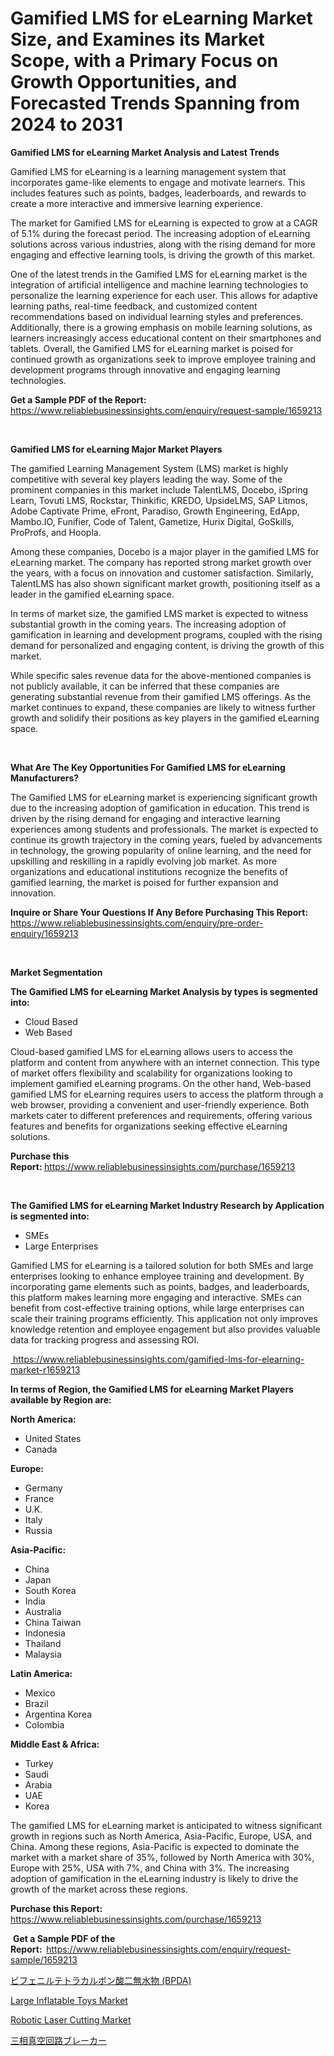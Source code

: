 <p><h1>Gamified LMS for eLearning Market Size, and Examines its Market Scope, with a Primary Focus on Growth Opportunities, and Forecasted Trends Spanning from 2024 to 2031</h1></p><p><strong>Gamified LMS for eLearning Market Analysis and Latest Trends</strong></p>
<p><p>Gamified LMS for eLearning is a learning management system that incorporates game-like elements to engage and motivate learners. This includes features such as points, badges, leaderboards, and rewards to create a more interactive and immersive learning experience. </p><p>The market for Gamified LMS for eLearning is expected to grow at a CAGR of 5.1% during the forecast period. The increasing adoption of eLearning solutions across various industries, along with the rising demand for more engaging and effective learning tools, is driving the growth of this market. </p><p>One of the latest trends in the Gamified LMS for eLearning market is the integration of artificial intelligence and machine learning technologies to personalize the learning experience for each user. This allows for adaptive learning paths, real-time feedback, and customized content recommendations based on individual learning styles and preferences. Additionally, there is a growing emphasis on mobile learning solutions, as learners increasingly access educational content on their smartphones and tablets. Overall, the Gamified LMS for eLearning market is poised for continued growth as organizations seek to improve employee training and development programs through innovative and engaging learning technologies.</p></p>
<p><strong>Get a Sample PDF of the Report:&nbsp;</strong> <a href="https://www.reliablebusinessinsights.com/enquiry/request-sample/1659213">https://www.reliablebusinessinsights.com/enquiry/request-sample/1659213</a></p>
<p>&nbsp;</p>
<p><strong>Gamified LMS for eLearning Major Market Players</strong></p>
<p><p>The gamified Learning Management System (LMS) market is highly competitive with several key players leading the way. Some of the prominent companies in this market include TalentLMS, Docebo, iSpring Learn, Tovuti LMS, Rockstar, Thinkific, KREDO, UpsideLMS, SAP Litmos, Adobe Captivate Prime, eFront, Paradiso, Growth Engineering, EdApp, Mambo.IO, Funifier, Code of Talent, Gametize, Hurix Digital, GoSkills, ProProfs, and Hoopla.</p><p>Among these companies, Docebo is a major player in the gamified LMS for eLearning market. The company has reported strong market growth over the years, with a focus on innovation and customer satisfaction. Similarly, TalentLMS has also shown significant market growth, positioning itself as a leader in the gamified eLearning space.</p><p>In terms of market size, the gamified LMS market is expected to witness substantial growth in the coming years. The increasing adoption of gamification in learning and development programs, coupled with the rising demand for personalized and engaging content, is driving the growth of this market.</p><p>While specific sales revenue data for the above-mentioned companies is not publicly available, it can be inferred that these companies are generating substantial revenue from their gamified LMS offerings. As the market continues to expand, these companies are likely to witness further growth and solidify their positions as key players in the gamified eLearning space.</p></p>
<p>&nbsp;</p>
<p><strong>What Are The Key Opportunities For Gamified LMS for eLearning Manufacturers?</strong></p>
<p><p>The Gamified LMS for eLearning market is experiencing significant growth due to the increasing adoption of gamification in education. This trend is driven by the rising demand for engaging and interactive learning experiences among students and professionals. The market is expected to continue its growth trajectory in the coming years, fueled by advancements in technology, the growing popularity of online learning, and the need for upskilling and reskilling in a rapidly evolving job market. As more organizations and educational institutions recognize the benefits of gamified learning, the market is poised for further expansion and innovation.</p></p>
<p><strong>Inquire or Share Your Questions If Any Before Purchasing This Report:</strong> <a href="https://www.reliablebusinessinsights.com/enquiry/pre-order-enquiry/1659213">https://www.reliablebusinessinsights.com/enquiry/pre-order-enquiry/1659213</a></p>
<p>&nbsp;</p>
<p><strong>Market Segmentation</strong></p>
<p><strong>The Gamified LMS for eLearning Market Analysis by types is segmented into:</strong></p>
<p><ul><li>Cloud Based</li><li>Web Based</li></ul></p>
<p><p>Cloud-based gamified LMS for eLearning allows users to access the platform and content from anywhere with an internet connection. This type of market offers flexibility and scalability for organizations looking to implement gamified eLearning programs. On the other hand, Web-based gamified LMS for eLearning requires users to access the platform through a web browser, providing a convenient and user-friendly experience. Both markets cater to different preferences and requirements, offering various features and benefits for organizations seeking effective eLearning solutions.</p></p>
<p><strong>Purchase this Report:&nbsp;</strong><a href="https://www.reliablebusinessinsights.com/purchase/1659213">https://www.reliablebusinessinsights.com/purchase/1659213</a></p>
<p>&nbsp;</p>
<p><strong>The Gamified LMS for eLearning Market Industry Research by Application is segmented into:</strong></p>
<p><ul><li>SMEs</li><li>Large Enterprises</li></ul></p>
<p><p>Gamified LMS for eLearning is a tailored solution for both SMEs and large enterprises looking to enhance employee training and development. By incorporating game elements such as points, badges, and leaderboards, this platform makes learning more engaging and interactive. SMEs can benefit from cost-effective training options, while large enterprises can scale their training programs efficiently. This application not only improves knowledge retention and employee engagement but also provides valuable data for tracking progress and assessing ROI.</p></p>
<p><a href="https://www.reliablebusinessinsights.com/gamified-lms-for-elearning-market-r1659213">&nbsp;https://www.reliablebusinessinsights.com/gamified-lms-for-elearning-market-r1659213</a></p>
<p><strong>In terms of Region, the Gamified LMS for eLearning Market Players available by Region are:</strong></p>
<p>
    <p> <strong> North America: </strong>
        <ul>
            <li>United States</li>
            <li>Canada</li>
        </ul>
        </p> 
    <p> <strong> Europe: </strong>
        <ul>
            <li>Germany</li>
            <li>France</li>
            <li>U.K.</li>
            <li>Italy</li>
            <li>Russia</li>
        </ul>
        </p> 
    <p> <strong> Asia-Pacific: </strong>
        <ul>
            <li>China</li>
            <li>Japan</li>
            <li>South Korea</li>
            <li>India</li>
            <li>Australia</li>
            <li>China Taiwan</li>
            <li>Indonesia</li>
            <li>Thailand</li>
            <li>Malaysia</li>
        </ul>
        </p> 
    <p> <strong> Latin America: </strong>
        <ul>
            <li>Mexico</li>
            <li>Brazil</li>
            <li>Argentina Korea</li>
            <li>Colombia</li>
        </ul>
        </p> 
    <p> <strong> Middle East & Africa: </strong>
        <ul>
            <li>Turkey</li>
            <li>Saudi</li>
            <li>Arabia</li>
            <li>UAE</li>
            <li>Korea</li>
        </ul>
    </p>
    </p>
<p><p>The gamified LMS for eLearning market is anticipated to witness significant growth in regions such as North America, Asia-Pacific, Europe, USA, and China. Among these regions, Asia-Pacific is expected to dominate the market with a market share of 35%, followed by North America with 30%, Europe with 25%, USA with 7%, and China with 3%. The increasing adoption of gamification in the eLearning industry is likely to drive the growth of the market across these regions.</p></p>
<p><strong>Purchase this Report: </strong><a href="https://www.reliablebusinessinsights.com/purchase/1659213">https://www.reliablebusinessinsights.com/purchase/1659213</a></p>
<p>&nbsp;<strong>Get a Sample PDF of the Report:&nbsp;&nbsp;</strong><a href="https://www.reliablebusinessinsights.com/enquiry/request-sample/1659213">https://www.reliablebusinessinsights.com/enquiry/request-sample/1659213</a></p>
<p><strong></strong></p>
<p><p><a href="https://github.com/TerrellConn/Market-Research-Report-List-1/blob/main/506712496246.md">ビフェニルテトラカルボン酸二無水物 (BPDA)</a></p><p><a href="https://www.linkedin.com/pulse/large-inflatable-toys-market-research-report-its-history-jhuhc">Large Inflatable Toys Market</a></p><p><a href="https://www.linkedin.com/pulse/robotic-laser-cutting-market-research-report-its-history-fgddc">Robotic Laser Cutting Market</a></p><p><a href="https://github.com/schmahlson/Market-Research-Report-List-2/blob/main/714228096245.md">三相真空回路ブレーカー</a></p></p>